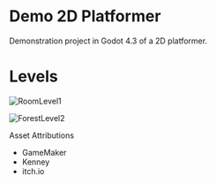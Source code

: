 # Demo 2D Platformer
Demonstration project in Godot 4.3 of a 2D platformer.

# Levels
![RoomLevel1](https://github.com/user-attachments/assets/5a32730c-bd0f-4758-b165-c4c679e276de)

![ForestLevel2](https://github.com/user-attachments/assets/e07d1103-b626-45d8-83d3-877624970090)




Asset Attributions
 - GameMaker
 - Kenney
 - itch.io
